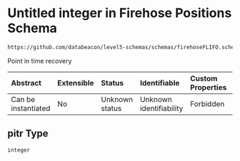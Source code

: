 # Untitled integer in Firehose Positions Schema

```txt
https://github.com/databeacon/level5-schemas/schemas/firehoseFLIFO.schema.json#/properties/pitr
```

Point in time recovery

| Abstract            | Extensible | Status         | Identifiable            | Custom Properties | Additional Properties | Access Restrictions | Defined In                                                                                        |
| :------------------ | :--------- | :------------- | :---------------------- | :---------------- | :-------------------- | :------------------ | :------------------------------------------------------------------------------------------------ |
| Can be instantiated | No         | Unknown status | Unknown identifiability | Forbidden         | Allowed               | none                | [firehosePositions.schema.json\*](../../out/firehosePositions.schema.json "open original schema") |

## pitr Type

`integer`
